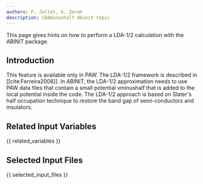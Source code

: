```yaml
---
authors: F. Jollet, G. Zerah
description: LDAminushalf Abinit topic
---
```


This page gives hints on how to perform a LDA-1/2 calculation with the ABINIT package.

## Introduction

This feature is available only in PAW. The LDA-1/2 framework is described in
[[cite:Ferreira2008]]. In ABINIT, the LDA-1/2 approximation needs to use PAW
data files that contain a small potential vminushalf that is added to the
local potential inside the code. The LDA-1/2 approach is based on Slater's
half occupation technique to restore the band gap of semi-conductors and
insulators.


## Related Input Variables

{{ related_variables }}

## Selected Input Files

{{ selected_input_files }}

